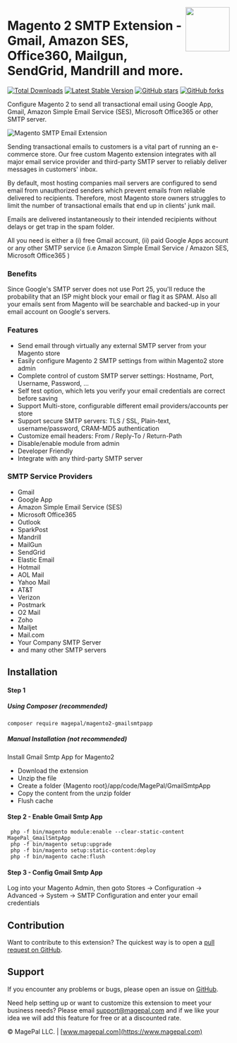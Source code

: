 <a href="http://www.magepal.com" ><img src="https://image.ibb.co/dHBkYH/Magepal_logo.png" width="100" align="right" /></a>

# Magento 2 SMTP Extension - Gmail, Amazon SES, Office360, Mailgun, SendGrid, Mandrill and more.

[![Total Downloads](https://poser.pugx.org/magepal/magento2-gmailsmtpapp/downloads)](https://packagist.org/packages/magepal/magento2-gmailsmtpapp)
[![Latest Stable Version](https://poser.pugx.org/magepal/magento2-gmailsmtpapp/v/stable)](https://packagist.org/packages/magepal/magento2-gmailsmtpapp)
[![GitHub stars](https://img.shields.io/github/stars/magepal/magento2-gmail-smtp-app.svg)](https://github.com/magepal/magento2-gmail-smtp-app/stargazers)
[![GitHub forks](https://img.shields.io/github/forks/magepal/magento2-gmail-smtp-app.svg)](https://github.com/magepal/magento2-gmail-smtp-app/network)

Configure Magento 2 to send all transactional email using Google App, Gmail, Amazon Simple Email Service (SES), Microsoft Office365 or other SMTP server. 

![Magento SMTP Email Extension](https://image.ibb.co/ecWinc/Mage_Pal_Magento_2_SMTP_Extension.gif)

Sending transactional emails to customers is a vital part of running an e-commerce store. Our free custom Magento extension integrates with all major email service provider and third-party SMTP server to reliably deliver messages in customers' inbox. 

By default, most hosting companies mail servers are configured to send email from unauthorized senders which prevent emails from reliable delivered to recipients. Therefore, most Magento store owners struggles to limit the number of transactional emails that end up in clients' junk mail. 

Emails are delivered instantaneously to their intended recipients without delays or get trap in the spam folder.

All you need is either a (i) free Gmail account, (ii) paid Google Apps account or any other SMTP service (i.e Amazon Simple Email Service / Amazon SES, Microsoft Office365 )

### Benefits
Since Google's SMTP server does not use Port 25, you'll reduce the probability that an ISP might block your email or flag it as SPAM. Also all your emails sent from Magento will be searchable and backed-up in your email account on Google's servers. 

### Features
* Send email through virtually any external SMTP server from your Magento store
* Easily configure Magento 2 SMTP settings from within Magento2 store admin
* Complete control of custom SMTP server settings: Hostname, Port, Username, Password, ...
* Self test option, which lets you verify your email credentials are correct before saving 
* Support Multi-store, configurable different email providers/accounts per store
* Support secure SMTP servers: TLS / SSL, Plain-text, username/password, CRAM-MD5 authentication
* Customize email headers: From / Reply-To / Return-Path
* Disable/enable module from admin
* Developer Friendly
* Integrate with any third-party SMTP server

### SMTP Service Providers
 * Gmail
 * Google App
 * Amazon Simple Email Service (SES)
 * Microsoft Office365
 * Outlook
 * SparkPost
 * Mandrill
 * MailGun
 * SendGrid
 * Elastic Email
 * Hotmail
 * AOL Mail
 * Yahoo Mail
 * AT&T
 * Verizon
 * Postmark
 * O2 Mail
 * Zoho
 * Mailjet
 * Mail.com
 * Your Company SMTP Server
 * and many other SMTP servers


## Installation

#### Step 1

##### Using Composer (recommended)

```
composer require magepal/magento2-gmailsmtpapp
```

##### Manual Installation  (not recommended)
Install Gmail Smtp App for Magento2
 * Download the extension
 * Unzip the file
 * Create a folder {Magento root}/app/code/MagePal/GmailSmtpApp
 * Copy the content from the unzip folder
 * Flush cache

#### Step 2 -  Enable Gmail Smtp App
```
 php -f bin/magento module:enable --clear-static-content MagePal_GmailSmtpApp
 php -f bin/magento setup:upgrade
 php -f bin/magento setup:static-content:deploy
 php -f bin/magento cache:flush
```

#### Step 3 - Config Gmail Smtp App
Log into your Magento Admin, then goto Stores -> Configuration -> Advanced -> System -> SMTP Configuration and enter your email credentials

Contribution
---
Want to contribute to this extension? The quickest way is to open a [pull request on GitHub](https://help.github.com/articles/using-pull-requests).


Support
---
If you encounter any problems or bugs, please open an issue on [GitHub](https://github.com/magepal/magento2-gmailsmtpapp/issues).

Need help setting up or want to customize this extension to meet your business needs? Please email support@magepal.com and if we like your idea we will add this feature for free or at a discounted rate.

© MagePal LLC. | [www.magepal.com](https://www.magepal.com)
